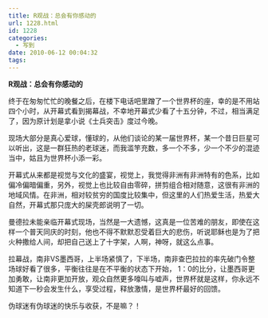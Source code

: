 ```yaml
---
title: R观战：总会有你感动的
url: 1228.html
id: 1228
categories:
  - 写到
date: 2010-06-12 00:04:32
tags:
---
```


**R观战：总会有你感动的**

  
终于在匆匆忙忙的晚餐之后，在楼下电话吧里蹭了一个世界杯的座，幸的是不用站四个小时，从开幕式看到揭幕战，不幸地开幕式少看了十五分钟，不过，相当满足了，因为原计划是拿小说《士兵突击》度过今晚。  
  
现场大部分是真心爱球，懂球的，从他们谈论的某一届世界杯，某一个昔日巨星可以听出，这是一群狂热的老球迷，而我滥竽充数，多一个不多，少一个不少的混迹当中，姑且为世界杯小添一彩。  
  
开幕式从来都是视觉与文化的盛宴，视觉上，我觉得非洲有非洲特有的色系，比如偏冷偏暗偏重，另外，视觉上也比较自由零碎，拼剪组合相对随意，这很有非洲的地域风情。在非洲，相对较贫穷的国度比较集中，但这里的人们热爱生活，热爱大自然，开幕式那只庞大的屎壳郎说明了一切。  
  
曼德拉未能亲临开幕式现场，当然是一大遗憾，这真是一位苦难的朋友，即使在这样一个普天同庆的时刻，他也不得不默默忍受着巨大的悲伤，听说耶稣也是为了把火种撒给人间，却把自己送上了十字架，人啊，神呀，就这么点事。  
  
拉幕战，南非VS墨西哥，上半场紧慎了，下半场，南非查巴拉拉的率先破门令整场球好看了很多，平衡往往是在不平衡的状态下开始， 1：0的比分，让墨西哥更加勇敢，让南非更加开放，观众自然更多嚎叫与嘘声，世界杯就是这样，你永远不知道下一秒会发生什么，享受过程，释放激情，是世界杯最好的回馈。  
  
伪球迷有伪球迷的快乐与收获，不是嘛？！